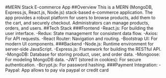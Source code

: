#MERN Stack E-commerce App
##Overview
This is a MERN (MongoDB, Express.js, React.js, Node.js) stack-based e-commerce application.
The app provides a robust platform for users to browse products, add them to the cart, and securely checkout.
Administrators can manage products, orders, and users. 
##Tech Stack
###Frontend
-React.js: For building the user interface.
-Redux: State management for consistent data flow.
-Axios: For API requests.
-React Router: Navigation and routing.
-Bootstrap UI: For modern UI components.
###Backend
-Node.js: Runtime environment for server-side JavaScript.
-Express.js: Framework for building the RESTful API.
-MongoDB: Database for storing product, user, and order data.
-Mongoose: For modeling MongoDB data.
-JWT (stored in cookies): For secure authentication.
-Bcrypt.js: For password hashing.
###Payment Integration:
-Paypal: App allows to pay via paypal or credit card
